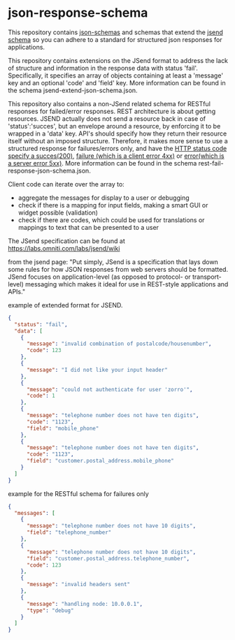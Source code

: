 # json-response-schema
This repository contains [json-schemas](http://www.jsonschemavalidator.net/) and schemas that extend the [jsend schema](https://labs.omniti.com/labs/jsend/wiki) so you can adhere to a standard for structured json responses for applications. 

This repository contains extensions on the JSend format to address the lack of structure and information in the response data with status 'fail'. Specifically, it specifies an array of objects containing at least a 'message' key and an optional 'code' and 'field' key. More information can be found in the schema jsend-extend-json-schema.json. 

This repository also contains a non-JSend related schema for RESTful responses for failed/error responses. REST architecture is about getting resources. JSEND actually does not send a resource back in case of 'status':'succes', but an envelope around a resource, by enforcing it to be wrapped in a 'data' key. 
API's should specify how they return their resource itself without an imposed structure. Therefore, it makes more sense to use a structured response for failures/errors only, and have the [HTTP status code specify a succes(200)](https://en.wikipedia.org/wiki/List_of_HTTP_status_codes#2xx_Success), [failure (which is a client error 4xx)](https://en.wikipedia.org/wiki/List_of_HTTP_status_codes#4xx_Client_Error) or [error(which is a server error 5xx)](https://en.wikipedia.org/wiki/List_of_HTTP_status_codes#5xx_Server_Error). More information can be found in the schema rest-fail-response-json-schema.json. 

Client code can iterate over the array to:
- aggregate the messages for display to a user or debugging
- check if there is a mapping for input fields, making a smart GUI or widget possible (validation)
- check if there are codes, which could be used for translations or mappings to text that can be presented to a user


The JSend specification can be found at https://labs.omniti.com/labs/jsend/wiki

from the jsend page: "Put simply, JSend is a specification that lays down some rules for how JSON responses from web servers should be formatted. JSend focuses on application-level (as opposed to protocol- or transport-level) messaging which makes it ideal for use in REST-style applications and APIs."

example of extended format for JSEND.
```json
{
  "status": "fail",
  "data": [
    {
      "message": "invalid combination of postalcode/housenumber",
      "code": 123
    },
    {
      "message": "I did not like your input header"
    },
    {
      "message": "could not authenticate for user 'zorro'",
      "code": 1
    },
    {
      "message": "telephone number does not have ten digits",
      "code": "1123",
      "field": "mobile_phone"
    },
    {
      "message": "telephone number does not have ten digits",
      "code": "1123",
      "field": "customer.postal_address.mobile_phone"
    }
  ]
}
```

example for the RESTful schema for failures only
```json
{
  "messages": [
    {
      "message": "telephone number does not have 10 digits",
      "field": "telephone_number"
    },
    {
      "message": "telephone number does not have 10 digits",
      "field": "customer.postal_address.telephone_number",
      "code": 123
    },
    {
      "message": "invalid headers sent"
    },
    {
      "message": "handling node: 10.0.0.1",
      "type": "debug"
    }
  ]
}
```

